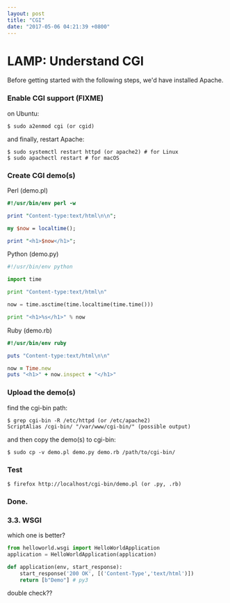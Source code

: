 ```yaml
---
layout: post
title: "CGI"
date: "2017-05-06 04:21:39 +0800"
---
```


# LAMP: Understand CGI

Before getting started with the following steps, we'd have installed Apache.

### Enable CGI support (FIXME)
on Ubuntu:
```
$ sudo a2enmod cgi (or cgid)
```

and finally, restart Apache:
```
$ sudo systemctl restart httpd (or apache2) # for Linux
$ sudo apachectl restart # for macOS
```

### Create CGI demo(s)

Perl (demo.pl)

```perl
#!/usr/bin/env perl -w

print "Content-type:text/html\n\n";

my $now = localtime();

print "<h1>$now</h1>";
```

Python (demo.py)

```python
#!/usr/bin/env python

import time

print "Content-type:text/html\n"

now = time.asctime(time.localtime(time.time()))

print "<h1>%s</h1>" % now
```

Ruby (demo.rb)

```ruby
#!/usr/bin/env ruby

puts "Content-type:text/html\n\n"

now = Time.new
puts "<h1>" + now.inspect + "</h1>"
```

### Upload the demo(s)
find the cgi-bin path:
```
$ grep cgi-bin -R /etc/httpd (or /etc/apache2)
ScriptAlias /cgi-bin/ "/var/www/cgi-bin/" (possible output)
```

and then copy the demo(s) to cgi-bin:
```
$ sudo cp -v demo.pl demo.py demo.rb /path/to/cgi-bin/
```

### Test
```
$ firefox http://localhost/cgi-bin/demo.pl (or .py, .rb)
```

### Done.


### 3.3. WSGI

which one is better?

```python
from helloworld.wsgi import HelloWorldApplication
application = HelloWorldApplication(application)
```

```python
def application(env, start_response):
    start_response('200 OK', [('Content-Type','text/html')])
    return [b"Demo"] # py3
```

double check??
